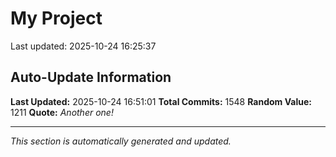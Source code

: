 # My Project


Last updated: 2025-10-24 16:25:37



















































































































































































































































































































































































































































































































































































































































































































































































































































































































































































































































































































































































































































































































































































































































































































































































































































































































































































































































































































































































































## Auto-Update Information

**Last Updated:** 2025-10-24 16:51:01
**Total Commits:** 1548
**Random Value:** 1211
**Quote:** _Another one!_

---
_This section is automatically generated and updated._